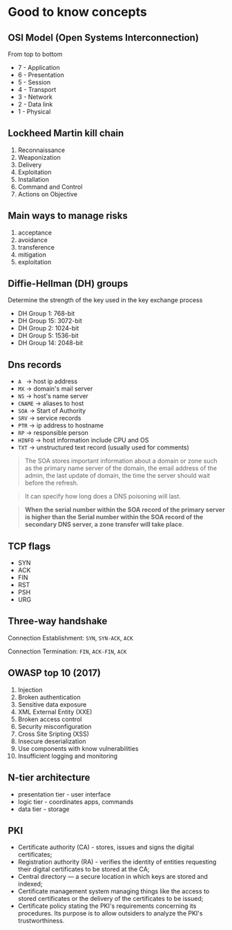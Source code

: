 # Good to know concepts

## OSI Model (Open Systems Interconnection)
From top to bottom

- 7 - Application
- 6 - Presentation
- 5 - Session
- 4 - Transport
- 3 - Network
- 2 - Data link
- 1 - Physical

## Lockheed Martin kill chain
1. Reconnaissance
2. Weaponization
3. Delivery
4. Exploitation
5. Installation
6. Command and Control
7. Actions on Objective

## Main ways to manage risks
1. acceptance
2. avoidance
3. transference
4. mitigation
5. exploitation

## Diffie-Hellman (DH) groups
Determine the strength of the key used in the key exchange process

- DH Group 1: 768-bit
- DH Group 15: 3072-bit
- DH Group 2: 1024-bit
- DH Group 5: 1536-bit
- DH Group 14: 2048-bit

## Dns records
- `A ` -> host ip address
- `MX` -> domain's mail server
- `NS` -> host's name server
- `CNAME` -> aliases to host
- `SOA` -> Start of Authority
- `SRV` -> service records
- `PTR` -> ip address to hostname
- `RP` -> responsible person
- `HINFO` -> host information include CPU and OS
- `TXT` -> unstructured text record (usually used for comments)

> The SOA stores important information about a domain or zone such as the primary name server of the domain, the email address of the admin, the last update of domain, the time the server should wait before the refresh. 

> It can specify how long does a DNS poisoning will last.

> **When the serial number within the SOA record of the primary server is higher than the Serial number within the SOA record of the secondary DNS server, a zone transfer will take place**.

## TCP flags

- SYN
- ACK
- FIN
- RST
- PSH
- URG
## Three-way handshake
Connection Establishment: `SYN`, `SYN-ACK`, `ACK`

Connection Termination: `FIN`, `ACK-FIN`, `ACK`

## OWASP top 10 (2017)

1. Injection
2. Broken authentication
3. Sensitive data exposure
4. XML External Entity (XXE)
5. Broken access control
6. Security misconfiguration
7. Cross Site Sripting (XSS)
8. Insecure deserialization
9. Use components with know vulnerabilities
10. Insufficient logging and monitoring

##  N-tier architecture
- presentation tier - user interface
- logic tier - coordinates apps, commands
- data tier - storage

## PKI
- Certificate authority (CA) - stores, issues and signs the digital certificates;
- Registration authority (RA) - verifies the identity of entities requesting their digital certificates to be stored at the CA;
- Central directory — a secure location in which keys are stored and indexed;
- Certificate management system managing things like the access to stored certificates or the delivery of the certificates to be issued;
- Certificate policy stating the PKI's requirements concerning its procedures. Its purpose is to allow outsiders to analyze the PKI's trustworthiness.
